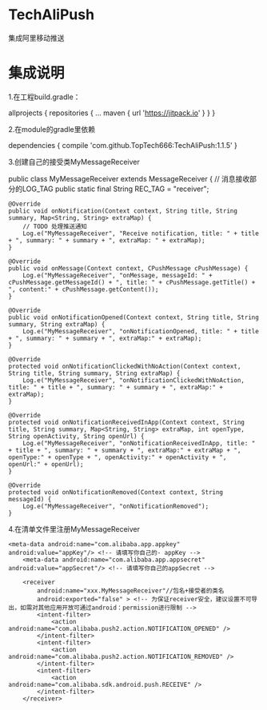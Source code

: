 # TechAliPush
集成阿里移动推送

# 集成说明

1.在工程build.gradle：

  allprojects {
      repositories {
        ...
        maven { url 'https://jitpack.io' }
      }
    }
    
2.在module的gradle里依赖

  dependencies {
     compile 'com.github.TopTech666:TechAliPush:1.1.5'
   }
   
3.创建自己的接受类MyMessageReceiver 

public class MyMessageReceiver extends MessageReceiver {
    // 消息接收部分的LOG_TAG
    public static final String REC_TAG = "receiver";

    @Override
    public void onNotification(Context context, String title, String summary, Map<String, String> extraMap) {
        // TODO 处理推送通知
        Log.e("MyMessageReceiver", "Receive notification, title: " + title + ", summary: " + summary + ", extraMap: " + extraMap);
    }

    @Override
    public void onMessage(Context context, CPushMessage cPushMessage) {
        Log.e("MyMessageReceiver", "onMessage, messageId: " + cPushMessage.getMessageId() + ", title: " + cPushMessage.getTitle() + ", content:" + cPushMessage.getContent());
    }

    @Override
    public void onNotificationOpened(Context context, String title, String summary, String extraMap) {
        Log.e("MyMessageReceiver", "onNotificationOpened, title: " + title + ", summary: " + summary + ", extraMap:" + extraMap);
    }

    @Override
    protected void onNotificationClickedWithNoAction(Context context, String title, String summary, String extraMap) {
        Log.e("MyMessageReceiver", "onNotificationClickedWithNoAction, title: " + title + ", summary: " + summary + ", extraMap:" + extraMap);
    }

    @Override
    protected void onNotificationReceivedInApp(Context context, String title, String summary, Map<String, String> extraMap, int openType, String openActivity, String openUrl) {
        Log.e("MyMessageReceiver", "onNotificationReceivedInApp, title: " + title + ", summary: " + summary + ", extraMap:" + extraMap + ", openType:" + openType + ", openActivity:" + openActivity + ", openUrl:" + openUrl);
    }

    @Override
    protected void onNotificationRemoved(Context context, String messageId) {
        Log.e("MyMessageReceiver", "onNotificationRemoved");
    }

4.在清单文件里注册MyMessageReceiver 
 <!-- 消息接收监听器 （用户可自主扩展） -->
 
    <meta-data android:name="com.alibaba.app.appkey" android:value="appKey"/> <!-- 请填写你自己的- appKey -->
        <meta-data android:name="com.alibaba.app.appsecret" android:value="appSecret"/> <!-- 请填写你自己的appSecret -->

        <receiver
            android:name="xxx.MyMessageReceiver"//包名+接受者的类名
            android:exported="false" > <!-- 为保证receiver安全，建议设置不可导出，如需对其他应用开放可通过android：permission进行限制 -->
            <intent-filter>
                <action android:name="com.alibaba.push2.action.NOTIFICATION_OPENED" />
            </intent-filter>
            <intent-filter>
                <action android:name="com.alibaba.push2.action.NOTIFICATION_REMOVED" />
            </intent-filter>
            <intent-filter>
                <action android:name="com.alibaba.sdk.android.push.RECEIVE" />
            </intent-filter>
        </receiver>
